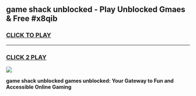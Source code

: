 
## game shack unblocked - Play Unblocked Gmaes & Free #x8qib
<h3>
<a href="https://premium.freeplayer.one?title=game_shack_unblocked&ref=03M">CLICK TO PLAY</a></h3>
<hr>

<h3>
<a href="https://premium.freeplayer.one?title=game_shack_unblocked&ref=03M">CLICK 2 PLAY</a>
  
</h3>

<a href="https://premium.freeplayer.one?title=game_shack_unblocked&ref=03M"><img src="https://clearcache.store/games.png"></a>


**game shack unblocked games unblocked: Your Gateway to Fun and Accessible Online Gaming**
